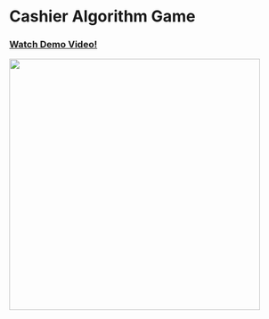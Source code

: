 # Cashier Algorithm Game

### [Watch Demo Video! ](https://www.youtube.com/watch?v=6fOIN7ENXC0)
 <p align="left">
   <a href="https://www.youtube.com/watch?v=6fOIN7ENXC0">
    <img src="https://user-images.githubusercontent.com/52050284/233005046-c579efbd-8a4b-4582-9c78-1259ed31a199.png" width="450">
  </a>

</p>
